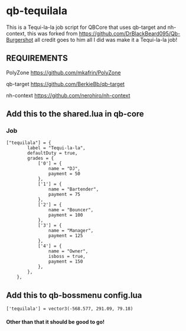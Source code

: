 # qb-tequilala

This is a Tequi-la-la job script for QBCore that uses qb-target and nh-context, this was forked from https://github.com/DrBlackBeard095/Qb-Burgershot all credit goes to him all I did was make it a Tequi-la-la job!


## REQUIREMENTS

PolyZone https://github.com/mkafrin/PolyZone

qb-target https://github.com/BerkieBb/qb-target

nh-context https://github.com/nerohiro/nh-context

## Add this to the shared.lua in qb-core

### Job

```
["tequilala"] = {
		label = "Tequi-la-la",
		defaultDuty = true,
		grades = {
            ['0'] = {
                name = "DJ",
                payment = 50
            },
			['1'] = {
                name = "Bartender",
                payment = 75
            },
			['2'] = {
                name = "Bouncer",
                payment = 100
            },
			['3'] = {
                name = "Manager",
                payment = 125
            },
			['4'] = {
                name = "Owner",
				isboss = true,
                payment = 150
            },
        },
	},

``` 

## Add this to qb-bossmenu config.lua

```
['tequilala'] = vector3(-568.577, 291.09, 79.18)
```

#### Other than that it should be good to go!
